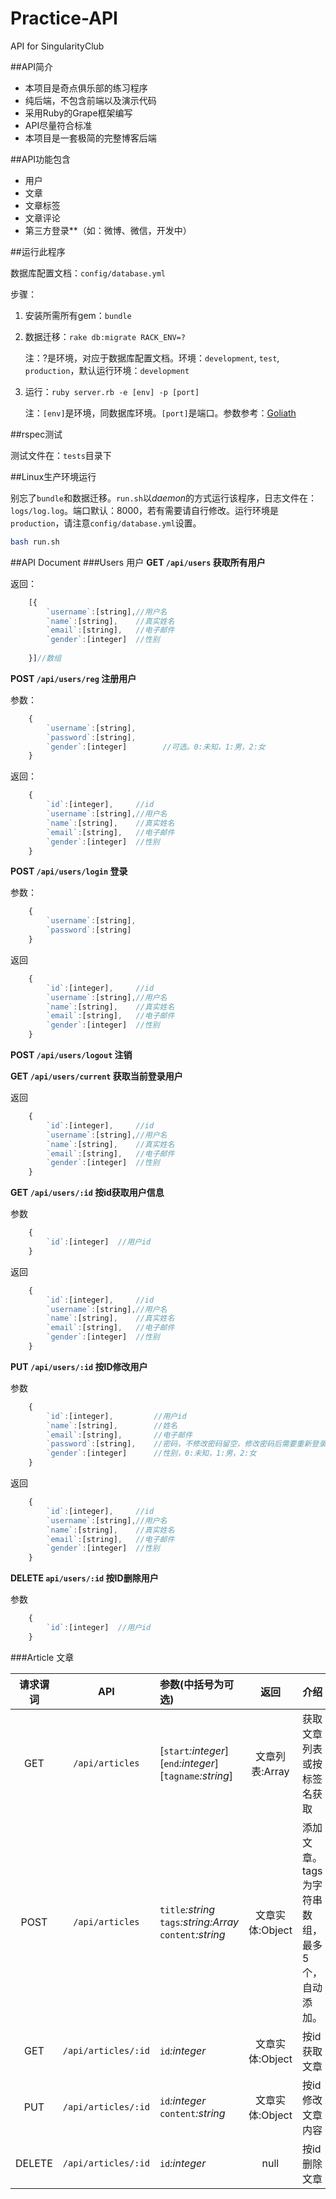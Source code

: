 # Practice-API
API for SingularityClub

##API简介

- 本项目是奇点俱乐部的练习程序
- 纯后端，不包含前端以及演示代码
- 采用Ruby的Grape框架编写
- API尽量符合标准
- 本项目是一套极简的完整博客后端

##API功能包含

- 用户
- 文章
- 文章标签
- 文章评论
- 第三方登录**（如：微博、微信，开发中）

##运行此程序

数据库配置文档：`config/database.yml`

步骤：

1. 安装所需所有gem：`bundle`
2. 数据迁移：`rake db:migrate RACK_ENV=?`
    
    注：?是环境，对应于数据库配置文档。环境：`development`, `test`, `production`，默认运行环境：`development`
3. 运行：`ruby server.rb -e [env] -p [port]`

    注：`[env]`是环境，同数据库环境。`[port]`是端口。参数参考：[Goliath](https://github.com/postrank-labs/goliath/wiki/Server)

##rspec测试

测试文件在：`tests`目录下

##Linux生产环境运行

别忘了`bundle`和数据迁移。`run.sh`以*daemon*的方式运行该程序，日志文件在：`logs/log.log`。端口默认：8000，若有需要请自行修改。运行环境是`production`，请注意`config/database.yml`设置。

```bash
bash run.sh
```


##API Document
###Users 用户
**GET `/api/users`    获取所有用户**

返回：
```javascript
    [{
        `username`:[string],//用户名
        `name`:[string],    //真实姓名
        `email`:[string],   //电子邮件
        `gender`:[integer]  //性别
        
    }]//数组              
```

**POST `/api/users/reg`   注册用户**

参数：
```javascript
    {
        `username`:[string],
        `password`:[string],
        `gender`:[integer]        //可选。0:未知，1:男，2:女
    }
```
返回：
```javascript
    {
        `id`:[integer],     //id
        `username`:[string],//用户名
        `name`:[string],    //真实姓名
        `email`:[string],   //电子邮件
        `gender`:[integer]  //性别
    }
```

**POST `/api/users/login` 登录**

参数：
```js
    {
        `username`:[string],
        `password`:[string]
    }
```
返回
```js
    {
        `id`:[integer],     //id
        `username`:[string],//用户名
        `name`:[string],    //真实姓名
        `email`:[string],   //电子邮件
        `gender`:[integer]  //性别
    }
```

**POST `/api/users/logout`    注销**


**GET `/api/users/current`    获取当前登录用户**

返回
```js
    {
        `id`:[integer],     //id
        `username`:[string],//用户名
        `name`:[string],    //真实姓名
        `email`:[string],   //电子邮件
        `gender`:[integer]  //性别
    }
```

**GET `/api/users/:id`  按id获取用户信息**

参数
```js
    {
        `id`:[integer]  //用户id
    }
```
返回
```js
    {
        `id`:[integer],     //id
        `username`:[string],//用户名
        `name`:[string],    //真实姓名
        `email`:[string],   //电子邮件
        `gender`:[integer]  //性别
    }
```

**PUT `/api/users/:id`  按ID修改用户**

参数
```js
    {
        `id`:[integer],         //用户id
        `name`:[string],        //姓名
        `email`:[string],       //电子邮件
        `password`:[string],    //密码，不修改密码留空，修改密码后需要重新登录
        `gender`:[integer]      //性别，0:未知，1:男，2:女
    }
```
返回
```js
    {
        `id`:[integer],     //id
        `username`:[string],//用户名
        `name`:[string],    //真实姓名
        `email`:[string],   //电子邮件
        `gender`:[integer]  //性别
    }
```

**DELETE `api/users/:id`    按ID删除用户**

参数
```js
    {
        `id`:[integer]  //用户id
    }
```


###Article   文章

|请求谓词|API|参数(中括号为可选)|返回|介绍|
|:------:|:--:|:--|:--:|----|
|GET|`/api/articles`|[`start`*:integer*]<br>[`end`*:integer*]<br>[`tagname`*:string*]|文章列表:Array|获取文章列表或按标签名获取|
|POST|`/api/articles`|`title`*:string*<br>`tags`*:string:Array*<br>`content`*:string*|文章实体:Object|添加文章。tags为字符串数组，最多5个，自动添加。|
|GET|`/api/articles/:id`|`id`*:integer*|文章实体:Object|按id获取文章|
|PUT|`/api/articles/:id`|`id`*:integer*<br>`content`*:string*|文章实体:Object|按id修改文章内容|
|DELETE|`/api/articles/:id`|`id`*:integer*|null|按id删除文章|

    
